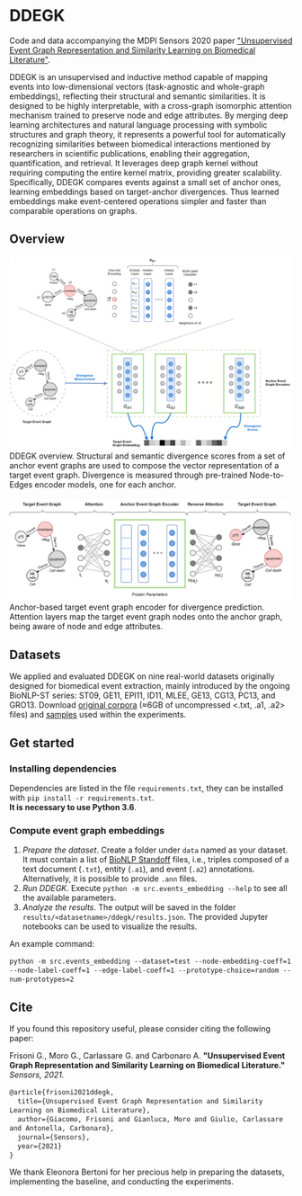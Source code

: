 # DDEGK

Code and data accompanying the MDPI Sensors 2020 paper ["Unsupervised Event Graph Representation and Similarity Learning on Biomedical Literature"](TODO).

DDEGK is an unsupervised and inductive method capable of mapping events into low-dimensional vectors (task-agnostic and whole-graph embeddings), reflecting their structural and semantic similarities. It is designed to be highly interpretable, with a cross-graph isomorphic attention mechanism trained to preserve node and edge attributes. By merging deep learning architectures and natural language processing with symbolic structures and graph theory, it represents a powerful tool for automatically recognizing similarities between biomedical interactions mentioned by researchers in scientific publications, enabling their aggregation, quantification, and retrieval. It leverages deep graph kernel without requiring computing the entire kernel matrix, providing greater scalability. Specifically, DDEGK compares events against a small set of anchor ones, learning embeddings based on target-anchor divergences. Thus learned embeddings make event-centered operations simpler and faster than comparable operations on graphs.

## Overview

<img alt="DDEGK overview" src="images/ddegk_overview.png" width="600">
DDEGK overview. Structural and semantic divergence scores from a set of anchor event graphs are used to compose the vector representation of a target event graph. Divergence is measured through pre-trained Node-to-Edges encoder models, one for each anchor.

<br/>
<br/>

<img alt="DDEGK divergence prediction with cross-graph attention" src="images/ddegk_cross_graph_attention.png" width="500">
Anchor-based target event graph encoder for divergence prediction. Attention layers map the target event graph nodes onto the anchor graph, being aware of node and edge attributes.

## Datasets

We applied and evaluated DDEGK on nine real-world datasets originally designed for biomedical event extraction, mainly introduced by the ongoing BioNLP-ST series: ST09, GE11, EPI11, ID11, MLEE, GE13, CG13, PC13, and GRO13. Download [original corpora](https://drive.google.com/file/d/1e9SZgm2IMc9vMZ4b7aulYa5W8g24mLjh/view?usp=sharing) (≈6GB of uncompressed <.txt, .a1, .a2> files) and [samples](https://drive.google.com/file/d/18_VHLyTo2SRM8UwKa-dPO2SLPZhwkCY_/view?usp=sharing) used within the experiments. 

## Get started

### Installing dependencies
Dependencies are listed in the file `requirements.txt`, they can be installed with `pip install -r requirements.txt`.  
**It is necessary to use Python 3.6**.

### Compute event graph embeddings
1. _Prepare the dataset_. Create a folder under `data` named as your dataset. It must contain a list of [BioNLP Standoff](http://2011.bionlp-st.org/home/file-formats) files, i.e., triples composed of a text document (`.txt`), entity (`.a1`), and event (`.a2`) annotations. Alternatively, it is possible to provide `.ann` files.
2. _Run DDEGK_. Execute `python -m src.events_embedding --help` to see all the available parameters.
3. _Analyze the results_. The output will be saved in the folder `results/<datasetname>/ddegk/results.json`. The provided Jupyter notebooks can be used to visualize the results.

An example command:

```
python -m src.events_embedding --dataset=test --node-embedding-coeff=1 --node-label-coeff=1 --edge-label-coeff=1 --prototype-choice=random --num-prototypes=2
```

## Cite

If you found this repository useful, please consider citing the following paper:

Frisoni G., Moro G., Carlassare G. and Carbonaro A. **"Unsupervised Event Graph Representation and Similarity Learning on Biomedical Literature."** *Sensors, 2021.*


    @article{frisoni2021ddegk,
      title={Unsupervised Event Graph Representation and Similarity Learning on Biomedical Literature},
      author={Giacomo, Frisoni and Gianluca, Moro and Giulio, Carlassare and Antonella, Carbonaro},
      journal={Sensors},
      year={2021}
    }

We thank Eleonora Bertoni for her precious help in preparing the datasets, implementing the baseline, and conducting the experiments.
